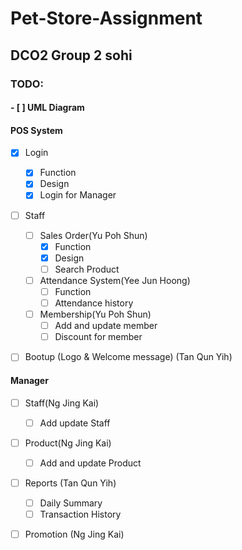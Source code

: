 # Pet-Store-Assignment
## DCO2 Group 2 sohi

### TODO:

#### - [ ] UML Diagram

#### POS System
- [x] Login
  - [x] Function
  - [x] Design
  - [x] Login for Manager
- [ ] Staff
  - [ ] Sales Order(Yu Poh Shun)
    - [x] Function
    - [x] Design
    - [ ] Search Product
  - [ ] Attendance System(Yee Jun Hoong)
    - [ ] Function
    - [ ] Attendance history
  - [ ] Membership(Yu Poh Shun)
    - [ ] Add and update member
    - [ ] Discount for member
- [ ] Bootup (Logo & Welcome message) (Tan Qun Yih)


#### Manager
- [ ] Staff(Ng Jing Kai)
  - [ ] Add update Staff 
- [ ] Product(Ng Jing Kai)
  - [ ] Add and update Product
- [ ] Reports (Tan Qun Yih)
  - [ ] Daily Summary
  - [ ] Transaction History
- [ ] Promotion (Ng Jing Kai)
  

